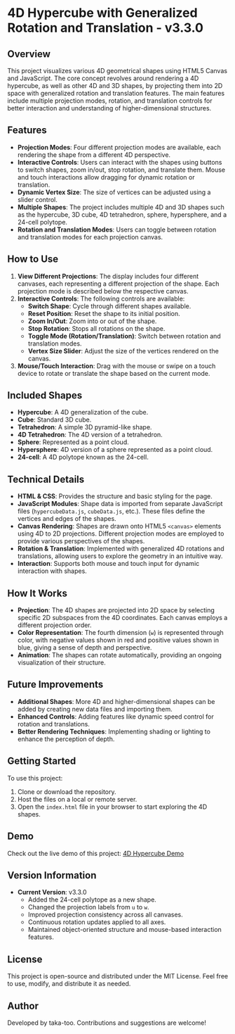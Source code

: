 # 4D Hypercube with Generalized Rotation and Translation - v3.3.0

## Overview
This project visualizes various 4D geometrical shapes using HTML5 Canvas and JavaScript. The core concept revolves around rendering a 4D hypercube, as well as other 4D and 3D shapes, by projecting them into 2D space with generalized rotation and translation features. The main features include multiple projection modes, rotation, and translation controls for better interaction and understanding of higher-dimensional structures.

## Features
- **Projection Modes**: Four different projection modes are available, each rendering the shape from a different 4D perspective.
- **Interactive Controls**: Users can interact with the shapes using buttons to switch shapes, zoom in/out, stop rotation, and translate them. Mouse and touch interactions allow dragging for dynamic rotation or translation.
- **Dynamic Vertex Size**: The size of vertices can be adjusted using a slider control.
- **Multiple Shapes**: The project includes multiple 4D and 3D shapes such as the hypercube, 3D cube, 4D tetrahedron, sphere, hypersphere, and a 24-cell polytope.
- **Rotation and Translation Modes**: Users can toggle between rotation and translation modes for each projection canvas.

## How to Use
1. **View Different Projections**: The display includes four different canvases, each representing a different projection of the shape. Each projection mode is described below the respective canvas.
2. **Interactive Controls**: The following controls are available:
   - **Switch Shape**: Cycle through different shapes available.
   - **Reset Position**: Reset the shape to its initial position.
   - **Zoom In/Out**: Zoom into or out of the shape.
   - **Stop Rotation**: Stops all rotations on the shape.
   - **Toggle Mode (Rotation/Translation)**: Switch between rotation and translation modes.
   - **Vertex Size Slider**: Adjust the size of the vertices rendered on the canvas.
3. **Mouse/Touch Interaction**: Drag with the mouse or swipe on a touch device to rotate or translate the shape based on the current mode.

## Included Shapes
- **Hypercube**: A 4D generalization of the cube.
- **Cube**: Standard 3D cube.
- **Tetrahedron**: A simple 3D pyramid-like shape.
- **4D Tetrahedron**: The 4D version of a tetrahedron.
- **Sphere**: Represented as a point cloud.
- **Hypersphere**: 4D version of a sphere represented as a point cloud.
- **24-cell**: A 4D polytope known as the 24-cell.

## Technical Details
- **HTML & CSS**: Provides the structure and basic styling for the page.
- **JavaScript Modules**: Shape data is imported from separate JavaScript files (`hypercubeData.js`, `cubeData.js`, etc.). These files define the vertices and edges of the shapes.
- **Canvas Rendering**: Shapes are drawn onto HTML5 `<canvas>` elements using 4D to 2D projections. Different projection modes are employed to provide various perspectives of the shapes.
- **Rotation & Translation**: Implemented with generalized 4D rotations and translations, allowing users to explore the geometry in an intuitive way.
- **Interaction**: Supports both mouse and touch input for dynamic interaction with shapes.

## How It Works
- **Projection**: The 4D shapes are projected into 2D space by selecting specific 2D subspaces from the 4D coordinates. Each canvas employs a different projection order.
- **Color Representation**: The fourth dimension (`w`) is represented through color, with negative values shown in red and positive values shown in blue, giving a sense of depth and perspective.
- **Animation**: The shapes can rotate automatically, providing an ongoing visualization of their structure.

## Future Improvements
- **Additional Shapes**: More 4D and higher-dimensional shapes can be added by creating new data files and importing them.
- **Enhanced Controls**: Adding features like dynamic speed control for rotation and translations.
- **Better Rendering Techniques**: Implementing shading or lighting to enhance the perception of depth.

## Getting Started
To use this project:
1. Clone or download the repository.
2. Host the files on a local or remote server.
3. Open the `index.html` file in your browser to start exploring the 4D shapes.

## Demo
Check out the live demo of this project: [4D Hypercube Demo](https://taka-too.github.io/4D-Hypercube-demo/)

## Version Information
- **Current Version**: v3.3.0
  - Added the 24-cell polytope as a new shape.
  - Changed the projection labels from `u` to `w`.
  - Improved projection consistency across all canvases.
  - Continuous rotation updates applied to all axes.
  - Maintained object-oriented structure and mouse-based interaction features.

## License
This project is open-source and distributed under the MIT License. Feel free to use, modify, and distribute it as needed.

## Author
Developed by taka-too. Contributions and suggestions are welcome!
